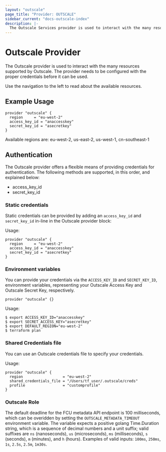 ```yaml
---
layout: "outscale"
page_title: "Provider: OUTSCALE"
sidebar_current: "docs-outscale-index"
description: |-
  The Outscale Services provider is used to interact with the many resources supported by Outscale. The provider needs to be configured with the proper credentials before it can be used.
---
```


# Outscale Provider

The Outscale provider is used to interact with the
many resources supported by Outscale. The provider needs to be configured
with the proper credentials before it can be used.

Use the navigation to the left to read about the available resources.

## Example Usage

```hcl
provider "outscale" {
  region     = "eu-west-2"
  access_key_id = "anaccesskey"
  secret_key_id = "asecretkey"
}
```
Available regions are: eu-west-2, us-east-2, us-west-1, cn-southeast-1


## Authentication

The Outscale provider offers a flexible means of providing credentials for
authentication. The following methods are supported, in this order, and
explained below:

- access_key_id
- secret_key_id

### Static credentials ###

Static credentials can be provided by adding an `access_key_id` and `secret_key_id` in-line in the
Outscale provider block:

Usage:

```hcl
provider "outscale" {
  region     = "eu-west-2"
  access_key_id = "anaccesskey"
  secret_key_id = "asecretkey"
}
```

### Environment variables

You can provide your credentials via the `ACCESS_KEY_ID` and
`SECRET_KEY_ID`, environment variables, representing your Outscale
Access Key and Outscale Secret Key, respectively. 

```hcl
provider "outscale" {}
```

Usage:

```hcl
$ export ACCESS_KEY_ID="anaccesskey"
$ export SECRET_ACCESS_KEY="asecretkey"
$ export DEFAULT_REGION="eu-west-2"
$ terraform plan
```

### Shared Credentials file

You can use an Outscale credentials file to specify your credentials.

Usage:

```hcl
provider "outscale" {
  region                  = "eu-west-2"
  shared_credentials_file = "/Users/tf_user/.outscale/creds"
  profile                 = "customprofile"
}
```

### Outscale Role

The default deadline for the FCU metadata API endpoint is 100 milliseconds,
which can be overidden by setting the `OUTSCALE_METADATA_TIMEOUT` environment
variable. The variable expects a positive golang Time.Duration string, which is
a sequence of decimal numbers and a unit suffix; valid suffixes are `ns`
(nanoseconds), `us` (microseconds), `ms` (milliseconds), `s` (seconds), `m`
(minutes), and `h` (hours). Examples of valid inputs: `100ms`, `250ms`, `1s`,
`2.5s`, `2.5m`, `1m30s`.